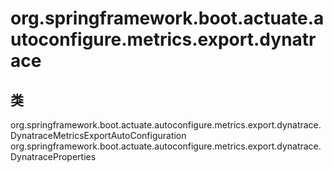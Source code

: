 # org.springframework.boot.actuate.autoconfigure.metrics.export.dynatrace

## 类

org.springframework.boot.actuate.autoconfigure.metrics.export.dynatrace.DynatraceMetricsExportAutoConfiguration
org.springframework.boot.actuate.autoconfigure.metrics.export.dynatrace.DynatraceProperties




